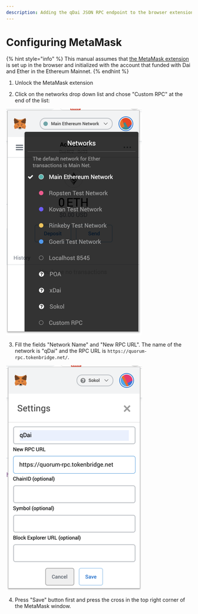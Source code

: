 ```yaml
---
description: Adding the qDai JSON RPC endpoint to the browser extension
---
```


# Configuring MetaMask

{% hint style="info" %}
This manual assumes that [the MetaMask extension](https://metamask.io/) is set up in the browser and initialized with the account that funded with Dai and Ether in the Ethereum Mainnet.
{% endhint %}

1. Unlock the MetaMask extension

2. Click on the networks drop down list and chose "Custom RPC" at the end of the list:

![](../../../.gitbook/assets/image%20%2839%29.png)

3. Fill the fields "Network Name" and "New RPC URL". The name of the network is "qDai" and the RPC URL is `https://quorum-rpc.tokenbridge.net/`.

![](../../../.gitbook/assets/image%20%2845%29.png)

4. Press "Save" button first and press the cross in the top right corner of the MetaMask window.


